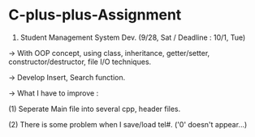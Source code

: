 # C-plus-plus-Assignment

1. Student Management System Dev. (9/28, Sat / Deadline : 10/1, Tue)


-> With OOP concept, using class, inheritance, getter/setter, constructor/destructor, file I/O techniques.


-> Develop Insert, Search function.


-> What I have to improve :


  (1) Seperate Main file into several cpp, header files.
  
  
  (2) There is some problem when I save/load tel#. ('0' doesn't appear...)
  
  
